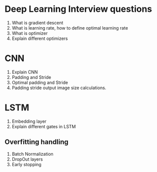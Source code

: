 # Deep Learning Interview questions

1. What is gradient descent
2. What is learning rate, how to define optimal learning rate
3. What is optimizer
4. Explain different optimizers

# CNN
1. Explain CNN
2. Padding and Stride
3. Optimal padding and Stride
4. Padding stride output image size calculations. 

# LSTM
1. Embedding layer
2. Explain different gates in LSTM


## Overfitting handling
1. Batch Normalization
2. DropOut layers
3. Early stopping


##